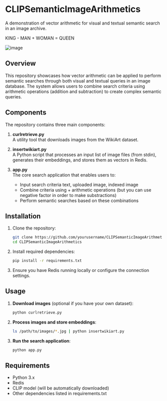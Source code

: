 # CLIPSemanticImageArithmetics

A demonstration of vector arithmetic for visual and textual semantic search in an image archive.

KING - MAN + WOMAN  = QUEEN

![image](https://github.com/user-attachments/assets/53f36b22-66ee-40db-9767-993c78900d54)



## Overview

This repository showcases how vector arithmetic can be applied to perform semantic searches through both visual and textual queries in an image database. The system allows users to combine search criteria using arithmetic operations (addition and subtraction) to create complex semantic queries.

## Components

The repository contains three main components:

1. **curlretrieve.py**  
   A utility tool that downloads images from the WikiArt dataset.

2. **insertwikiart.py**  
   A Python script that processes an input list of image files (from stdin), generates their embeddings, and stores them as vectors in Redis.

3. **app.py**  
   The core search application that enables users to:  
   - Input search criteria  text, uploaded image, indexed image
   - Combine criteria using + arithmetic operations (but you can use negative factor in order to make substractions)  
   - Perform semantic searches based on these combinations  

## Installation

1. Clone the repository:
   ```bash
   git clone https://github.com/yourusername/CLIPSemanticImageArithmetics.git
   cd CLIPSemanticImageArithmetics
   ```

2. Install required dependencies:
   ```bash
   pip install -r requirements.txt
   ```

3. Ensure you have Redis running locally or configure the connection settings.

## Usage

1. **Download images** (optional if you have your own dataset):
   ```bash
   python curlretrieve.py
   ```

2. **Process images and store embeddings**:
   ```bash
   ls /path/to/images/*.jpg | python insertwikiart.py
   ```

3. **Run the search application**:
   ```bash
   python app.py
   ```


## Requirements

- Python 3.x
- Redis
- CLIP model (will be automatically downloaded)
- Other dependencies listed in requirements.txt
